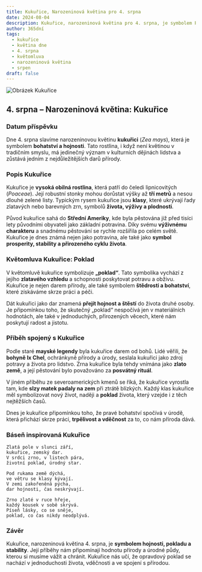 ```yaml
---
title: Kukuřice, Narozeninová květina pro 4. srpna
date: 2024-08-04
description: Kukuřice, narozeninová květina pro 4. srpna, je symbolem Poklad. Objevte její jedinečný význam, fascinující příběhy a poezii, která oslavuje její krásu.
author: 365dní
tags:
  - kukuřice
  - květina dne
  - 4. srpna
  - květomluva
  - narozeninová květina
  - srpen
draft: false
---
```


![Obrázek Kukuřice](https://cdn.pixabay.com/photo/2010/12/13/09/56/corn-field-1935_640.jpg#center)

## 4. srpna – Narozeninová květina: Kukuřice

### Datum příspěvku

Dne 4. srpna slavíme narozeninovou květinu **kukuřici** (_Zea mays_), která je symbolem **bohatství a hojnosti**. Tato rostlina, i když není květinou v tradičním smyslu, má jedinečný význam v kulturních dějinách lidstva a zůstává jedním z nejdůležitějších darů přírody.

### Popis Kukuřice

Kukuřice je **vysoká obilná rostlina**, která patří do čeledi lipnicovitých (_Poaceae_). Její robustní stonky mohou dorůstat výšky až **tří metrů** a nesou dlouhé zelené listy. Typickým rysem kukuřice jsou **klasy**, které ukrývají řady zlatavých nebo barevných zrn, symbolů **života, výživy a plodnosti**.

Původ kukuřice sahá do **Střední Ameriky**, kde byla pěstována již před tisíci lety původními obyvateli jako základní potravina. Díky svému **výživnému charakteru** a snadnému pěstování se rychle rozšířila po celém světě. Kukuřice je dnes známá nejen jako potravina, ale také jako **symbol prosperity, stability a přirozeného cyklu života**.

### Květomluva Kukuřice: Poklad

V květomluvě kukuřice symbolizuje **„poklad“**. Tato symbolika vychází z jejího **zlatavého vzhledu** a schopnosti poskytovat potravu a obživu. Kukuřice je nejen darem přírody, ale také symbolem **štědrosti a bohatství**, které získáváme skrze práci a péči.

Dát kukuřici jako dar znamená **přejít hojnost a štěstí** do života druhé osoby. Je připomínkou toho, že skutečný „poklad“ nespočívá jen v materiálních hodnotách, ale také v jednoduchých, přirozených věcech, které nám poskytují radost a jistotu.

### Příběh spojený s Kukuřice

Podle staré **mayské legendy** byla kukuřice darem od bohů. Lidé věřili, že **bohyně Ix Chel**, ochránkyně přírody a úrody, seslala kukuřici jako zdroj potravy a života pro lidstvo. Zrna kukuřice byla tehdy vnímána jako **zlato země**, a její pěstování bylo považováno za **posvátný rituál**.

V jiném příběhu ze severoamerických kmenů se říká, že kukuřice vyrostla tam, kde **slzy matek padaly na zem** při ztrátě blízkých. Každý klas kukuřice měl symbolizovat nový život, naději a **poklad** života, který vzejde i z těch nejtěžších časů.

Dnes je kukuřice připomínkou toho, že pravé bohatství spočívá v úrodě, která přichází skrze práci, **trpělivost a vděčnost** za to, co nám příroda dává.

### Báseň inspirovaná Kukuřice

```
Zlatá pole v slunci září,  
kukuřice, zemský dar.  
V srdci zrno, v listech pára,  
životní poklad, úrodný star.  

Pod rukama země dýchá,  
ve větru se klasy kývají.  
V zemi zakořeněná pýcha,  
dar hojnosti, čas neskrývají.  

Zrno zlaté v ruce hřeje,  
každý kousek v sobě skrývá.  
Píseň lásky, co se sněje,  
poklad, co čas nikdy neodplývá.  
```

### Závěr

Kukuřice, narozeninová květina 4. srpna, je **symbolem hojnosti, pokladu a stability**. Její příběhy nám připomínají hodnotu přírody a úrodné půdy, kterou si musíme vážit a chránit. Kukuřice nás učí, že opravdový poklad se nachází v jednoduchosti života, vděčnosti a ve spojení s přírodou.